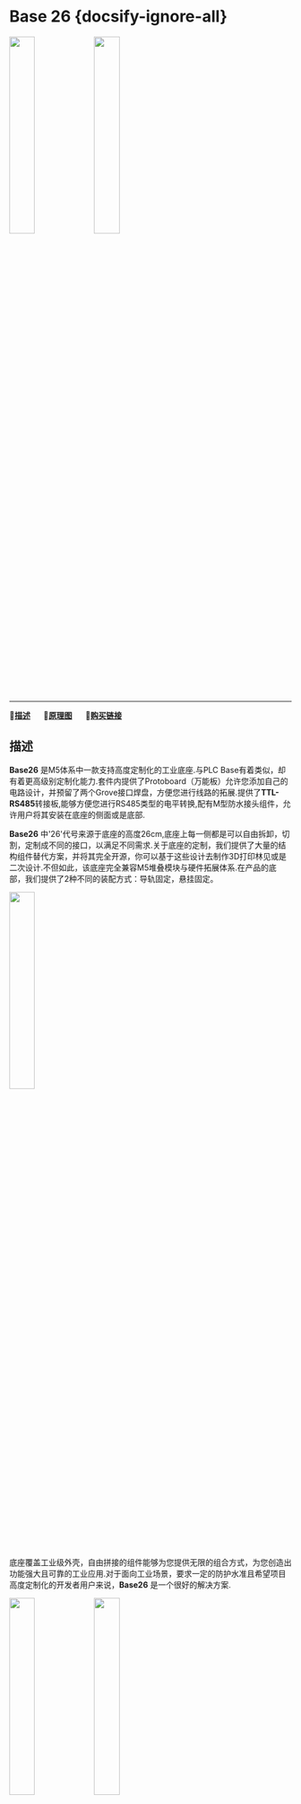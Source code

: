 # Base 26 {docsify-ignore-all}

<img src="assets\img\product_pics\base\base26\base26_01.jpg" width="30%" height="30%"><img src="assets\img\product_pics\base\base26\base26_02.jpg" width="30%" height="30%">

***

:memo:**[描述](#描述)**&nbsp;&nbsp;&nbsp;&nbsp;&nbsp;&nbsp;:electric_plug:**[原理图](#原理图)**&nbsp;&nbsp;&nbsp;&nbsp;&nbsp;&nbsp;🛒**[购买链接](https://m5stack.com/collections/m5-base/products/base-26proto-industrial-board-module)**

## 描述

**Base26** 是M5体系中一款支持高度定制化的工业底座.与PLC Base有着类似，却有着更高级别定制化能力.套件内提供了Protoboard（万能板）允许您添加自己的电路设计，并预留了两个Grove接口焊盘，方便您进行线路的拓展.提供了**TTL-RS485**转接板,能够方便您进行RS485类型的电平转换,配有M型防水接头组件，允许用户将其安装在底座的侧面或是底部.

**Base26** 中'26'代号来源于底座的高度26cm,底座上每一侧都是可以自由拆卸，切割，定制成不同的接口，以满足不同需求.关于底座的定制，我们提供了大量的结构组件替代方案，并将其完全开源，你可以基于这些设计去制作3D打印林见或是二次设计.不但如此，该底座完全兼容M5堆叠模块与硬件拓展体系.在产品的底部，我们提供了2种不同的装配方式：导轨固定，悬挂固定。

<img src="assets/img/product_pics/base/base26/base26_05.jpg" width="30%" height="30%">

底座覆盖工业级外壳，自由拼接的组件能够为您提供无限的组合方式，为您创造出功能强大且可靠的工业应用.对于面向工业场景，要求一定的防护水准且希望项目高度定制化的开发者用户来说，**Base26** 是一个很好的解决方案.

<img src="assets/img/product_pics/base/base26//base26_03.jpg" width="30%" height="30%"><img src="assets/img/product_pics/base/base26/base26_04.jpg" width="30%" height="30%">

## 产品特性

-  支持高度定制化
-  可替换部件
-  M-BUS 拓展
-  2 种底座固定方式

## 套件清单

-  1x PLC-Proto Broad
-  1x Base26 外壳
-  1x TTL-RS485转接板
-  1x 金属导轨
-  1x Din导轨
-  2x Grove 接口
-  1x M12*1.5防水接头
-  2x 六角扳手
-  10x 螺丝 (M3x22, M3x12, M3x8, M2x5)
-  2x M3 型槽螺母
-  1x 2.45mm 引脚组
-  1x 贴纸

## 结构设计文件

?>[点击此处，获取开源结构设计文件](https://github.com/m5stack/m5-structural-design-file/tree/master/BaseX_DB9_01)


## 原理图

- **[原理图](https://github.com/m5stack/M5-Schematic/blob/master/Bases/BASE26.pdf)**